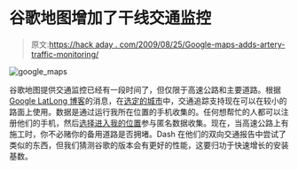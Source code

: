 # 谷歌地图增加了干线交通监控

> 原文:[https://hack aday . com/2009/08/25/Google-maps-adds-artery-traffic-monitoring/](https://hackaday.com/2009/08/25/google-maps-adds-arterial-traffic-monitoring/)

![google_maps](../Images/05433cf81b64df10d30d160f004cedf6.png "google_maps")

谷歌地图提供交通监控已经有一段时间了，但仅限于高速公路和主要道路。根据 [Google LatLong 博客](http://google-latlong.blogspot.com/2009/08/arterial-traffic-available-on-google.html)的消息，在[选定的城市](http://maps.google.com/maps?ie=UTF8&ll=37.0625,-95.677068&spn=48.822589,92.548828&z=4&layer=t)中，交通追踪支持现在可以在较小的路面上使用。数据是通过运行我所在位置的手机收集的。任何想帮忙的人都可以注册他们的手机，然后[选择进入我的位置](http://www.google.com/mobile/gmm/mylocation/index.html)参与匿名数据收集。现在，当高速公路上有施工时，你不必赌你的备用道路是否拥堵。Dash 在他们的双向交通报告中尝试了类似的东西，但我们猜测谷歌的版本会有更好的性能，这要归功于快速增长的安装基数。